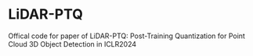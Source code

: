 # LiDAR-PTQ
Offical code for paper of LiDAR-PTQ: Post-Training Quantization for Point Cloud 3D Object Detection in ICLR2024

